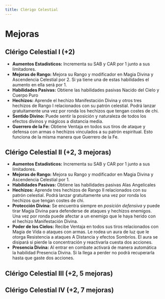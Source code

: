 ```yaml
---
title: Clérigo Celestial
---
```


# Mejoras

## Clérigo Celestial I (+2)

- **Aumentos Estadísticos:** Incrementa su SAB y CAR por 1 junto a sus limitadores.
- **Mejoras de Rango:** Mejora su Rango y modificador en Magia Divina y Ascendencia Celestial por 2. Si ya tiene una de estas habilidades el aumento en ella será por 1. 
- **Habilidades Pasivas:** Obtiene las habilidades pasivas Nacido del Cielo y Cuerpo Puro
- **Hechizos:** Aprende el hechizo Manifestación Divina y otros tres hechizos de Rango I relacionados con su patrón celestial. Podrá lanzar gratuitamente una vez por ronda los hechizos que tengan costes de chi. 
- **Sentido Divino:** Puede sentir la posición y naturaleza de todos los efectos divinos y mágicos a distancia media.
- **Guerrero de la Fe:** Obtiene Ventaja en todos sus tiros de ataque y defensa con armas o hechizos vinculados a su patrón espiritual. Esto funciona de la misma manera que Guerrero de la Fe.

## Clérigo Celestial II (+2, 3 mejoras)

- **Aumentos Estadísticos:** Incrementa su SAB y CAR por 1 junto a sus limitadores.
- **Mejoras de Rango:** Mejora su Rango y modificador en Magia Divina y Ascendencia Celestial por 1.
- **Habilidades Pasivas:** Obtiene las habilidades pasivas Alas Angelicales
- **Hechizos:** Aprende tres hechizos de Rango II relacionados con su patrón celestial. Podrá lanzar gratuitamente una vez por ronda los hechizos que tengan costes de chi. 
- **Protección Divina:** Se encuentra siempre en *posición defensiva* y puede tirar Magia Divina para defenderse de ataques y hechizos enemigos. Una vez por ronda puede afectar a un enemigo que le haya herido con el hechizo Manifestación Divina.
- **Poder de los Cielos:** Recibe Ventaja en todos sus tiros relacionados con Magia de Vida o ataques con armas. Le rodea un aura de luz que le otorga Resistencia a ataques A Distancia y efectos Sombríos. El aura se disipará si pierde la concentración y reactivarla cuesta dos acciones.
- **Presencia Divina:** Al entrar en combate activará de manera automática la habilidad Presencia Divina. Si la llega a perder no podrá recuperarla hasta que gaste dos acciones.

## Clérigo Celestial III (+2, 5 mejoras)

## Clérigo Celestial IV (+2, 7 mejoras)